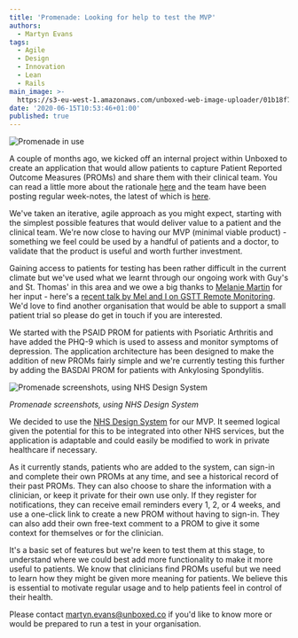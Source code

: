 ```yaml
---
title: 'Promenade: Looking for help to test the MVP'
authors:
  - Martyn Evans
tags:
  - Agile
  - Design
  - Innovation
  - Lean
  - Rails
main_image: >-
  https://s3-eu-west-1.amazonaws.com/unboxed-web-image-uploader/01b18f738f8b2c76091330f533121d72.png
date: '2020-06-15T10:53:46+01:00'
published: true
---
```

![Promenade in use](https://s3-eu-west-1.amazonaws.com/unboxed-web-image-uploader/e24b4b1e19fe0670f82b7c563722d5ab.jpg)

A couple of months ago, we kicked off an internal project within Unboxed to create an application that would allow patients to capture Patient Reported Outcome Measures (PROMs) and share them with their clinical team. You can read a little more about the rationale [here](https://unboxed.co/blog/using-patient-reported-outcome-measures-proms-to-keep-patients-safe/) and the team have been posting regular week-notes, the latest of which is [here](https://unboxed.co/blog/promenade-weeknotes-6/).

We've taken an iterative, agile approach as you might expect, starting with the simplest possible features that would deliver value to a patient and the clinical team. We're now close to having our MVP (minimal viable product) - something we feel could be used by a handful of patients and a doctor, to validate that the product is useful and worth further investment.

Gaining access to patients for testing has been rather difficult in the current climate but we've used what we learnt through our ongoing work with Guy's and St. Thomas' in this area and we owe a big thanks to [Melanie Martin](https://twitter.com/melrheum) for her input - here's a [recent talk by Mel and I on GSTT Remote Monitoring](https://vimeo.com/421105181). We'd love to find another organisation that would be able to support a small patient trial so please do get in touch if you are interested.

We started with the PSAID PROM for patients with Psoriatic Arthritis and have added the PHQ-9 which is used to assess and monitor symptoms of depression. The application architecture has been designed to make the addition of new PROMs fairly simple and we're currently testing this further by adding the BASDAI PROM for patients with Ankylosing Spondylitis.

![Promenade screenshots, using NHS Design System](https://s3-eu-west-1.amazonaws.com/unboxed-web-image-uploader/483c1887daf1caf13f2fa5233d1ec006.jpg)

_Promenade screenshots, using NHS Design System_

We decided to use the [NHS Design System](https://service-manual.nhs.uk/design-system) for our MVP. It seemed logical given the potential for this to be integrated into other NHS services, but the application is adaptable and could easily be modified to work in private healthcare if necessary.

As it currently stands, patients who are added to the system, can sign-in and complete their own PROMs at any time, and see a historical record of their past PROMs. They can also choose to share the information with a clinician, or keep it private for their own use only. If they register for notifications, they can receive email reminders every 1, 2, or 4 weeks, and use a one-click link to create a new PROM without having to sign-in. They can also add their own free-text comment to a PROM to give it some context for themselves or for the clinician.

It's a basic set of features but we're keen to test them at this stage, to understand where we could best add more functionality to make it more useful to patients. We know that clinicians find PROMs useful but we need to learn how they might be given more meaning for patients. We believe this is essential to motivate regular usage and to help patients feel in control of their health.

Please contact martyn.evans@unboxed.co if you'd like to know more or would be prepared to run a test in your organisation.
